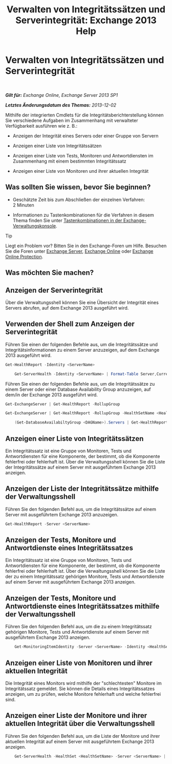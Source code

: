 ﻿---
title: 'Verwalten von Integritätssätzen und Serverintegrität: Exchange 2013 Help'
TOCTitle: Verwalten von Integritätssätzen und Serverintegrität
ms:assetid: a4f84312-6cfa-4f17-9707-676aadab1143
ms:mtpsurl: https://technet.microsoft.com/de-de/library/Dn482054(v=EXCHG.150)
ms:contentKeyID: 59889667
ms.date: 04/24/2018
mtps_version: v=EXCHG.150
ms.translationtype: HT
---

# Verwalten von Integritätssätzen und Serverintegrität

 

_**Gilt für:** Exchange Online, Exchange Server 2013 SP1_

_**Letztes Änderungsdatum des Themas:** 2013-12-02_

Mithilfe der integrierten Cmdlets für die Integritätsberichterstellung können Sie verschiedene Aufgaben im Zusammenhang mit verwalteter Verfügbarkeit ausführen wie z. B.:

  - Anzeigen der Integrität eines Servers oder einer Gruppe von Servern

  - Anzeigen einer Liste von Integritätssätzen

  - Anzeigen einer Liste von Tests, Monitoren und Antwortdiensten im Zusammenhang mit einem bestimmten Integritätssatz

  - Anzeigen einer Liste von Monitoren und ihrer aktuellen Integrität

## Was sollten Sie wissen, bevor Sie beginnen?

  - Geschätzte Zeit bis zum Abschließen der einzelnen Verfahren: 2 Minuten

  - Informationen zu Tastenkombinationen für die Verfahren in diesem Thema finden Sie unter [Tastenkombinationen in der Exchange-Verwaltungskonsole](keyboard-shortcuts-in-the-exchange-admin-center-exchange-online-protection-help.md).


> [!TIP]
> Liegt ein Problem vor? Bitten Sie in den Exchange-Foren um Hilfe. Besuchen Sie die Foren unter <A href="https://go.microsoft.com/fwlink/p/?linkid=60612">Exchange Server</A>, <A href="https://go.microsoft.com/fwlink/p/?linkid=267542">Exchange Online</A> oder <A href="https://go.microsoft.com/fwlink/p/?linkid=285351">Exchange Online Protection</A>.



## Was möchten Sie machen?

## Anzeigen der Serverintegrität

Über die Verwaltungsshell können Sie eine Übersicht der Integrität eines Servers abrufen, auf dem Exchange 2013 ausgeführt wird.

## Verwenden der Shell zum Anzeigen der Serverintegrität

Führen Sie einen der folgenden Befehle aus, um die Integritätssätze und Integritätsinformationen zu einem Server anzuzeigen, auf dem Exchange 2013 ausgeführt wird.


```powershell
Get-HealthReport -Identity <ServerName>
```

```powershell
    Get-ServerHealth -Identity <ServerName> | Format-Table Server,CurrentHealthSetState,Name,HealthSetName,AlertValue,HealthGroupName -Auto
```

Führen Sie einen der folgenden Befehle aus, um die Integritätssätze zu einem Server oder einer Database Availability Group anzuzeigen, auf dem/in der Exchange 2013 ausgeführt wird.


```powershell
Get-ExchangeServer | Get-HealthReport -RollupGroup
```

```powershell
Get-ExchangeServer | Get-HealthReport -RollupGroup -HealthSetName <HealthSet>
```

```powershell
    (Get-DatabaseAvailabiltyGroup <DAGName>).Servers | Get-HealthReport -RollupGroup
```

## Anzeigen einer Liste von Integritätssätzen

Ein Integritätssatz ist eine Gruppe von Monitoren, Tests und Antwortdiensten für eine Komponente, der bestimmt, ob die Komponente fehlerfrei oder fehlerhaft ist. Über die Verwaltungsshell können Sie die Liste der Integritätssätze auf einem Server mit ausgeführtem Exchange 2013 anzeigen.

## Anzeigen der Liste der Integritätssätze mithilfe der Verwaltungsshell

Führen Sie den folgenden Befehl aus, um die Integritätssätze auf einem Server mit ausgeführtem Exchange 2013 anzuzeigen.

```powershell
Get-HealthReport -Server <ServerName>
```

## Anzeigen der Tests, Monitore und Antwortdienste eines Integritätssatzes

Ein Integritätssatz ist eine Gruppe von Monitoren, Tests und Antwortdiensten für eine Komponente, der bestimmt, ob die Komponente fehlerfrei oder fehlerhaft ist. Über die Verwaltungsshell können Sie die Liste der zu einem Integritätssatz gehörigen Monitore, Tests und Antwortdienste auf einem Server mit ausgeführtem Exchange 2013 anzeigen.

## Anzeigen der Tests, Monitore und Antwortdienste eines Integritätssatzes mithilfe der Verwaltungsshell

Führen Sie den folgenden Befehl aus, um die zu einem Integritätssatz gehörigen Monitore, Tests und Antwortdienste auf einem Server mit ausgeführtem Exchange 2013 anzeigen.

```powershell
    Get-MonitoringItemIdentity -Server <ServerName> -Identity <HealthSetName> | Format-Table Identity,ItemType,Name -Auto
```

## Anzeigen einer Liste von Monitoren und ihrer aktuellen Integrität

Die Integrität eines Monitors wird mithilfe der "schlechtesten" Monitore im Integritätssatz gemeldet. Sie können die Details eines Integritätssatzes anzeigen, um zu prüfen, welche Monitore fehlerhaft und welche fehlerfrei sind.

## Anzeigen einer Liste der Monitore und ihrer aktuellen Integrität über die Verwaltungsshell

Führen Sie den folgenden Befehl aus, um die Liste der Monitore und ihrer aktuellen Integrität auf einem Server mit ausgeführtem Exchange 2013 anzeigen.

```powershell
    Get-ServerHealth -HealthSet <HealthSetName> -Server <ServerName> | Format-Table Name, AlertValue -Auto
```
